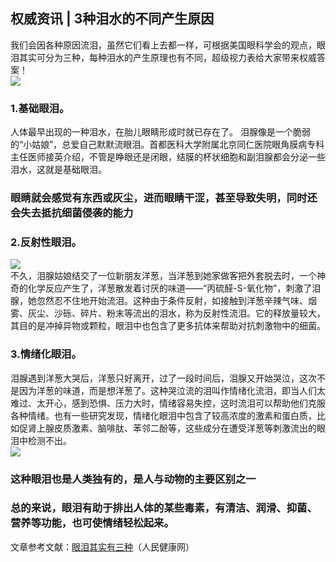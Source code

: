 ## 权威资讯 | 3种泪水的不同产生原因  
我们会因各种原因流泪，虽然它们看上去都一样，可根据美国眼科学会的观点，眼泪其实可分为三种，每种泪水的产生原理也有不同，超级视力表给大家带来权威答案！    
![](http://cdncms.v-keep.cn/wp-content/uploads/2019/09/58dc82587e586_610.jpg)  
### 1.基础眼泪。  
人体最早出现的一种泪水，在胎儿眼睛形成时就已存在了。 泪腺像是一个脆弱的“小姑娘”，总爱自己默默流眼泪。首都医科大学附属北京同仁医院眼角膜病专科主任医师接英介绍，不管是睁眼还是闭眼，结膜的杯状细胞和副泪腺都会分泌一些泪水，这就是基础眼泪。  
### 眼睛就会感觉有东西或灰尘，进而眼睛干涩，甚至导致失明，同时还会失去抵抗细菌侵袭的能力  
### 2.反射性眼泪。  
![](http://cdncms.v-keep.cn/wp-content/uploads/2019/09/367.jpg)  
不久，泪腺姑娘结交了一位新朋友洋葱，当洋葱到她家做客把外套脱去时，一个神奇的化学反应产生了，洋葱散发着讨厌的味道——“丙硫醛-S-氧化物”，刺激了泪腺，她忽然忍不住地开始流泪。这种由于条件反射，如接触到洋葱辛辣气味、烟雾、灰尘、沙砾、碎片、粉末等流出的泪水，称为反射性流泪。它的释放量较大，其目的是冲掉异物或颗粒，眼泪中也包含了更多抗体来帮助对抗刺激物中的细菌。  
### 3.情绪化眼泪。  
泪腺遇到洋葱大哭后，洋葱只好离开，过了一段时间后，泪腺又开始哭泣，这次不是因为洋葱的味道，而是想洋葱了。这种哭泣流的泪叫作情绪化流泪，即当人们太难过、太开心，感到恐惧、压力大时，情绪容易失控，这时流泪可以帮助他们克服各种情绪。也有一些研究发现，情绪化眼泪中包含了较高浓度的激素和蛋白质，比如促肾上腺皮质激素、脑啡肽、苯邻二酚等，这些成分在遭受洋葱等刺激流出的眼泪中检测不出。  
![](http://cdncms.v-keep.cn/wp-content/uploads/2019/09/32c0e0afb3bb4614a6d70e06903cf275.gif)  
### 这种眼泪也是人类独有的，是人与动物的主要区别之一  
### 总的来说，眼泪有助于排出人体的某些毒素，有清洁、润滑、抑菌、营养等功能，也可使情绪轻松起来。  
文章参考文献：<a href="http://health.people.com.cn/n1/2019/0905/c14739-31337360.html">眼泪其实有三种</a>（人民健康网）  
